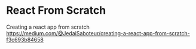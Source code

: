 # React From Scratch
Creating a react app from scratch
https://medium.com/@JedaiSaboteur/creating-a-react-app-from-scratch-f3c693b84658
